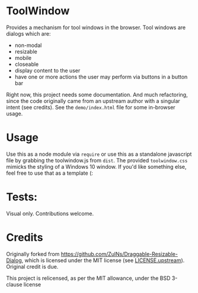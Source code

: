 # ToolWindow

Provides a mechanism for tool windows in the browser. Tool windows are dialogs which are:
- non-modal
- resizable
- mobile
- closeable
- display content to the user
- have one or more actions the user may perform via buttons in a button bar

Right now, this project needs some documentation. And much refactoring, since the code
originally came from an upstream author with a singular intent (see credits). See the
`demo/index.html` file for some in-browser usage. 

# Usage
Use this as a node module via `require` or use this as a standalone javascript file 
by grabbing the toolwindow.js from `dist`. The provided `toolwindow.css` mimicks the 
styling of a Windows 10 window. If you'd like something else, feel free to use that 
as a template (:

# Tests:
Visual only. Contributions welcome.

# 

# Credits

Originally forked from https://github.com/ZulNs/Draggable-Resizable-Dialog, which is licensed under the MIT license
(see [LICENSE.upstream](LICENSE.upstream)). Original credit is due.

This project is relicensed, as per the MIT allowance, under the BSD 3-clause license

